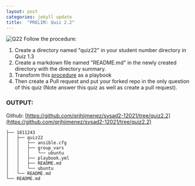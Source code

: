 ```yaml
---
layout: post
categories: jekyll update
title:  "PRELIM: Quiz 2.2"
---
```

![Q22](https://user-images.githubusercontent.com/75419236/104219428-11b85080-5479-11eb-9286-9d7632147938.png)
Follow the procedure:
1. Create a directory named "quiz22" in your student number directory in Quiz 1.3
2. Create a markdown file named "README.md" in the newly created directory with the directory summary.
3. Transform this [procedure](https://www.digitalocean.com/community/tutorials/how-to-install-linux-apache-mysql-php-lamp-stack-on-ubuntu-20-04) as a playbook 
4. Then create a Pull request and put your forked repo in the only question of this quiz (Note answer this quiz as well as create a pull request).  

### OUTPUT:  
Github: [https://github.com/qrjhjimenez/sysad2-12021/tree/quiz2.2](https://github.com/qrjhjimenez/sysad2-12021/tree/quiz2.2)  

`├── 1811243`  
`│   ├── quiz22`  
`│   │   ├── ansible.cfg`  
`│   │   ├── group_vars`  
`│   │   │   └── ubuntu`  
`│   │   ├── playbook.yml`  
`│   │   ├── README.md`  
`│   │   └── ubuntu`  
`│   └── README.md`  
`└── README.md`  

